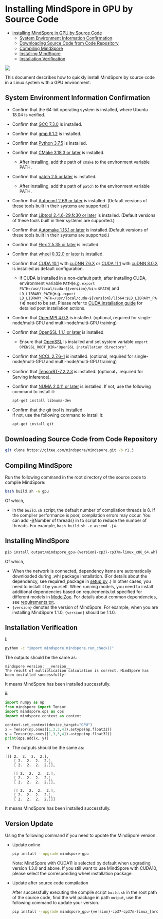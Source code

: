 # Installing MindSpore in GPU by Source Code

<!-- TOC -->

- [Installing MindSpore in GPU by Source Code](#installing-mindspore-in-gpu-by-source-code)
    - [System Environment Information Confirmation](#system-environment-information-confirmation)
    - [Downloading Source Code from Code Repository](#downloading-source-code-from-code-repository)
    - [Compiling MindSpore](#compiling-mindspore)
    - [Installing MindSpore](#installing-mindspore)
    - [Installation Verification](#installation-verification)

<!-- /TOC -->

<a href="https://gitee.com/mindspore/docs/blob/r1.3/install/mindspore_gpu_install_source_en.md" target="_blank"><img src="https://gitee.com/mindspore/docs/raw/r1.3/resource/_static/logo_source.png"></a>

This document describes how to quickly install MindSpore by source code in a Linux system with a GPU environment.

## System Environment Information Confirmation

- Confirm that the 64-bit operating system is installed, where Ubuntu 18.04 is verified.
- Confirm that [GCC 7.3.0](http://ftp.gnu.org/gnu/gcc/gcc-7.3.0/gcc-7.3.0.tar.gz) is installed.
- Confirm that [gmp 6.1.2](https://gmplib.org/download/gmp/gmp-6.1.2.tar.xz) is installed.
- Confirm that [Python 3.7.5](https://www.python.org/ftp/python/3.7.5/Python-3.7.5.tgz) is installed.
- Confirm that [CMake 3.18.3 or later](https://cmake.org/download/) is installed.
    - After installing, add the path of `cmake` to the environment variable PATH.
- Confirm that [patch 2.5 or later](http://ftp.gnu.org/gnu/patch/) is installed.
    - After installing, add the path of `patch` to the environment variable PATH.
- Confirm that [Autoconf 2.69 or later](https://www.gnu.org/software/autoconf) is installed. (Default versions of these tools built in their systems are supported.)
- Confirm that [Libtool 2.4.6-29.fc30 or later](https://www.gnu.org/software/libtool) is installed. (Default versions of these tools built in their systems are supported.)
- Confirm that [Automake 1.15.1 or later](https://www.gnu.org/software/automake) is installed.(Default versions of these tools built in their systems are supported.)
- Confirm that [Flex 2.5.35 or later](https://github.com/westes/flex/) is installed.
- Confirm that [wheel 0.32.0 or later](https://pypi.org/project/wheel/) is installed.
- Confirm that [CUDA 10.1](https://developer.nvidia.com/cuda-10.1-download-archive-base) with [cuDNN 7.6.X](https://developer.nvidia.com/rdp/cudnn-archive) or [CUDA 11.1](https://developer.nvidia.com/cuda-11.1.0-download-archive) with [cuDNN 8.0.X](https://developer.nvidia.com/rdp/cudnn-archive#a-collapse805-111) is installed as default configuration.
    - If CUDA is installed in a non-default path, after installing CUDA, environment variable `PATH`(e.g. `export PATH=/usr/local/cuda-${version}/bin:$PATH`) and `LD_LIBRARY_PATH`(e.g. `export LD_LIBRARY_PATH=/usr/local/cuda-${version}/lib64:$LD_LIBRARY_PATH`) need to be set. Please refer to [CUDA installation guide](https://docs.nvidia.com/cuda/cuda-installation-guide-linux/index.html#post-installation-actions) for detailed post installation actions.
- Confirm that [OpenMPI 4.0.3](https://www.open-mpi.org/faq/?category=building#easy-build) is installed. (optional, required for single-node/multi-GPU and multi-node/multi-GPU training)
- Confirm that [OpenSSL 1.1.1 or later](https://github.com/openssl/openssl.git) is installed.
    - Ensure that [OpenSSL](https://github.com/openssl/openssl) is installed and set system variable `export OPENSSL_ROOT_DIR="OpenSSL installation directory"`.
- Confirm that [NCCL 2.7.6-1](https://docs.nvidia.com/deeplearning/sdk/nccl-install-guide/index.html#debian) is installed. (optional, required for single-node/multi-GPU and multi-node/multi-GPU training)
- Confirm that [TensorRT-7.2.2.3](https://developer.nvidia.com/nvidia-tensorrt-download) is installed. (optional，required for Serving inference).
- Confirm that [NUMA 2.0.11 or later](https://github.com/numactl/numactl) is installed.
     If not, use the following command to install it:

    ```bash
    apt-get install libnuma-dev
    ```

- Confirm that the git tool is installed.  
     If not, use the following command to install it:

    ```bash
    apt-get install git
    ```

## Downloading Source Code from Code Repository

```bash
git clone https://gitee.com/mindspore/mindspore.git -b r1.3
```

## Compiling MindSpore

Run the following command in the root directory of the source code to compile MindSpore:

```bash
bash build.sh -e gpu
```

Of which,

- In the `build.sh` script, the default number of compilation threads is 8. If the compiler performance is poor, compilation errors may occur. You can add -j{Number of threads} in to script to reduce the number of threads. For example, `bash build.sh -e ascend -j4`.

## Installing MindSpore

```bash
pip install output/mindspore_gpu-{version}-cp37-cp37m-linux_x86_64.whl -i https://pypi.tuna.tsinghua.edu.cn/simple
```

Of which,

- When the network is connected, dependency items are automatically downloaded during .whl package installation. (For details about the dependency, see required_package in [setup.py](https://gitee.com/mindspore/mindspore/blob/master/setup.py) .) In other cases, you need to install it by yourself. When running models, you need to install additional dependencies based on requirements.txt specified for different models in [ModelZoo](https://gitee.com/mindspore/mindspore/tree/master/model_zoo). For details about common dependencies, see [requirements.txt](https://gitee.com/mindspore/mindspore/blob/master/requirements.txt).
- `{version}` denotes the version of MindSpore. For example, when you are installing MindSpore 1.1.0, `{version}` should be 1.1.0.

## Installation Verification

i:

```bash
python -c "import mindspore;mindspore.run_check()"
```

The outputs should be the same as:

```text
mindspore version: __version__
The result of multiplication calculation is correct, MindSpore has been installed successfully!
```

It means MindSpore has been installed successfully.

ii:

```python
import numpy as np
from mindspore import Tensor
import mindspore.ops as ops
import mindspore.context as context

context.set_context(device_target="GPU")
x = Tensor(np.ones([1,3,3,4]).astype(np.float32))
y = Tensor(np.ones([1,3,3,4]).astype(np.float32))
print(ops.add(x, y))
```

- The outputs should be the same as:

```text
[[[ 2.  2.  2.  2.],
    [ 2.  2.  2.  2.],
    [ 2.  2.  2.  2.]],

    [[ 2.  2.  2.  2.],
    [ 2.  2.  2.  2.],
    [ 2.  2.  2.  2.]],

    [[ 2.  2.  2.  2.],
    [ 2.  2.  2.  2.],
    [ 2.  2.  2.  2.]]]
```

It means MindSpore has been installed successfully.

## Version Update

Using the following command if you need to update the MindSpore version.

- Update online

    ```bash
    pip install --upgrade mindspore-gpu
    ```

     Note: MindSpore with CUDA11 is selected by default when upgrading version 1.3.0 and above. If you still want to use MindSpore with CUDA10, please select the corresponding wheel installation package.

- Update after source code compilation

     After successfully executing the compile script `build.sh` in the root path of the source code, find the whl package in path `output`, use the following command to update your version.

    ```bash
    pip install --upgrade mindspore_gpu-{version}-cp37-cp37m-linux_{arch}.whl
    ```
